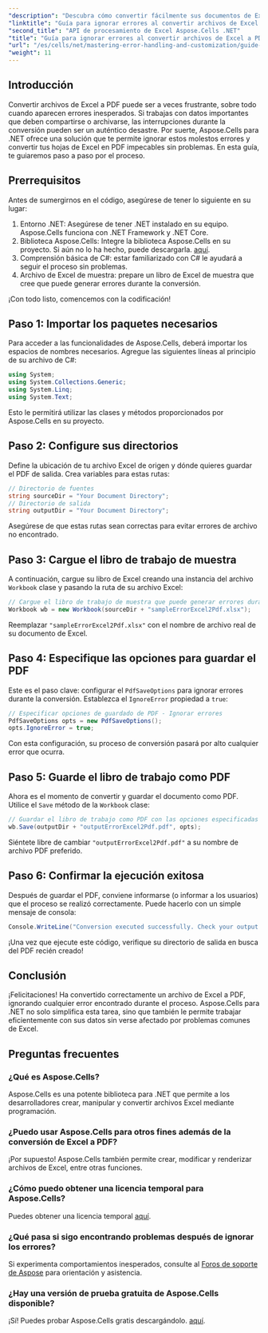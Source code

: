 ```yaml
---
"description": "Descubra cómo convertir fácilmente sus documentos de Excel a PDF con Aspose.Cells para .NET y evitar errores durante el proceso de conversión. Esta guía paso a paso ofrece instrucciones claras y fragmentos de código esenciales."
"linktitle": "Guía para ignorar errores al convertir archivos de Excel a PDF"
"second_title": "API de procesamiento de Excel Aspose.Cells .NET"
"title": "Guía para ignorar errores al convertir archivos de Excel a PDF"
"url": "/es/cells/net/mastering-error-handling-and-customization/guide-ignore-errors-in-excel/"
"weight": 11
---
```


## Introducción

Convertir archivos de Excel a PDF puede ser a veces frustrante, sobre todo cuando aparecen errores inesperados. Si trabajas con datos importantes que deben compartirse o archivarse, las interrupciones durante la conversión pueden ser un auténtico desastre. Por suerte, Aspose.Cells para .NET ofrece una solución que te permite ignorar estos molestos errores y convertir tus hojas de Excel en PDF impecables sin problemas. En esta guía, te guiaremos paso a paso por el proceso.

## Prerrequisitos

Antes de sumergirnos en el código, asegúrese de tener lo siguiente en su lugar:

1. Entorno .NET: Asegúrese de tener .NET instalado en su equipo. Aspose.Cells funciona con .NET Framework y .NET Core.
2. Biblioteca Aspose.Cells: Integre la biblioteca Aspose.Cells en su proyecto. Si aún no lo ha hecho, puede descargarla. [aquí](https://releases.aspose.com/cells/net/).
3. Comprensión básica de C#: estar familiarizado con C# le ayudará a seguir el proceso sin problemas.
4. Archivo de Excel de muestra: prepare un libro de Excel de muestra que cree que puede generar errores durante la conversión.

¡Con todo listo, comencemos con la codificación!

## Paso 1: Importar los paquetes necesarios

Para acceder a las funcionalidades de Aspose.Cells, deberá importar los espacios de nombres necesarios. Agregue las siguientes líneas al principio de su archivo de C#:

```csharp
using System;
using System.Collections.Generic;
using System.Linq;
using System.Text;
```

Esto le permitirá utilizar las clases y métodos proporcionados por Aspose.Cells en su proyecto.

## Paso 2: Configure sus directorios

Define la ubicación de tu archivo Excel de origen y dónde quieres guardar el PDF de salida. Crea variables para estas rutas:

```csharp
// Directorio de fuentes
string sourceDir = "Your Document Directory";
// Directorio de salida
string outputDir = "Your Document Directory";
```

Asegúrese de que estas rutas sean correctas para evitar errores de archivo no encontrado.

## Paso 3: Cargue el libro de trabajo de muestra

A continuación, cargue su libro de Excel creando una instancia del archivo `Workbook` clase y pasando la ruta de su archivo Excel:

```csharp
// Cargue el libro de trabajo de muestra que puede generar errores durante la conversión
Workbook wb = new Workbook(sourceDir + "sampleErrorExcel2Pdf.xlsx");
```

Reemplazar `"sampleErrorExcel2Pdf.xlsx"` con el nombre de archivo real de su documento de Excel.

## Paso 4: Especifique las opciones para guardar el PDF

Este es el paso clave: configurar el `PdfSaveOptions` para ignorar errores durante la conversión. Establezca el `IgnoreError` propiedad a `true`:

```csharp
// Especificar opciones de guardado de PDF - Ignorar errores
PdfSaveOptions opts = new PdfSaveOptions();
opts.IgnoreError = true;
```

Con esta configuración, su proceso de conversión pasará por alto cualquier error que ocurra.

## Paso 5: Guarde el libro de trabajo como PDF

Ahora es el momento de convertir y guardar el documento como PDF. Utilice el `Save` método de la `Workbook` clase:

```csharp
// Guardar el libro de trabajo como PDF con las opciones especificadas
wb.Save(outputDir + "outputErrorExcel2Pdf.pdf", opts);
```

Siéntete libre de cambiar `"outputErrorExcel2Pdf.pdf"` a su nombre de archivo PDF preferido.

## Paso 6: Confirmar la ejecución exitosa

Después de guardar el PDF, conviene informarse (o informar a los usuarios) que el proceso se realizó correctamente. Puede hacerlo con un simple mensaje de consola:

```csharp
Console.WriteLine("Conversion executed successfully. Check your output directory for the PDF.");
```

¡Una vez que ejecute este código, verifique su directorio de salida en busca del PDF recién creado!

## Conclusión

¡Felicitaciones! Ha convertido correctamente un archivo de Excel a PDF, ignorando cualquier error encontrado durante el proceso. Aspose.Cells para .NET no solo simplifica esta tarea, sino que también le permite trabajar eficientemente con sus datos sin verse afectado por problemas comunes de Excel.

## Preguntas frecuentes

### ¿Qué es Aspose.Cells?

Aspose.Cells es una potente biblioteca para .NET que permite a los desarrolladores crear, manipular y convertir archivos Excel mediante programación.

### ¿Puedo usar Aspose.Cells para otros fines además de la conversión de Excel a PDF?

¡Por supuesto! Aspose.Cells también permite crear, modificar y renderizar archivos de Excel, entre otras funciones.

### ¿Cómo puedo obtener una licencia temporal para Aspose.Cells?

Puedes obtener una licencia temporal [aquí](https://purchase.aspose.com/temporary-license/).

### ¿Qué pasa si sigo encontrando problemas después de ignorar los errores?

Si experimenta comportamientos inesperados, consulte al [Foros de soporte de Aspose](https://forum.aspose.com/c/cells/9) para orientación y asistencia.

### ¿Hay una versión de prueba gratuita de Aspose.Cells disponible?

¡Sí! Puedes probar Aspose.Cells gratis descargándolo. [aquí](https://releases.aspose.com/).
